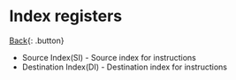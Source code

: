 # Index registers

[Back](../../index.md#assembler){: .button}

- Source Index(SI) - Source index for instructions
- Destination Index(DI) - Destination index for instructions
